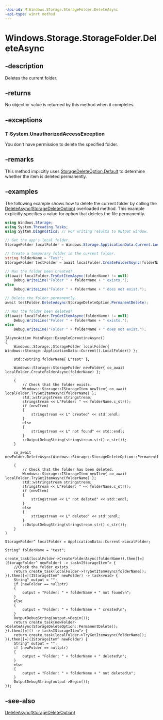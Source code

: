 ```yaml
---
-api-id: M:Windows.Storage.StorageFolder.DeleteAsync
-api-type: winrt method
---
```


<!-- Method syntax
public Windows.Foundation.IAsyncAction DeleteAsync()
-->

# Windows.Storage.StorageFolder.DeleteAsync

## -description
Deletes the current folder.

## -returns
No object or value is returned by this method when it completes.

## -exceptions
### T:System.UnauthorizedAccessException

You don't have permission to delete the specified folder.

## -remarks
This method implicitly uses [StorageDeleteOption.Default](storagedeleteoption.md) to determine whether the item is deleted permanently.

## -examples
The following example shows how to delete the current folder by calling the [DeleteAsync(StorageDeleteOption)](storagefile_deleteasync_1247887881.md) overloaded method. This example explicitly specifies a value for *option* that deletes the file permanently.

```csharp
using Windows.Storage;
using System.Threading.Tasks;
using System.Diagnostics; // For writing results to Output window.

// Get the app's local folder.
StorageFolder localFolder = Windows.Storage.ApplicationData.Current.LocalFolder;

// Create a temporary folder in the current folder.
string folderName = "Test";
StorageFolder testFolder = await localFolder.CreateFolderAsync(folderName);

// Has the folder been created?
if(await localFolder.TryGetItemAsync(folderName) != null)
    Debug.WriteLine("Folder " + folderName + " exists.");
else
    Debug.WriteLine("Folder " + folderName + " does not exist.");

// Delete the folder permanently.
await testFolder.DeleteAsync(StorageDeleteOption.PermanentDelete);

// Has the folder been deleted?
if(await localFolder.TryGetItemAsync(folderName) != null)
    Debug.WriteLine("Folder " + folderName + " exists.");
else
    Debug.WriteLine("Folder " + folderName + " does not exist.");
```

```cppwinrt
IAsyncAction MainPage::ExampleCoroutineAsync()
{
    Windows::Storage::StorageFolder localFolder{ Windows::Storage::ApplicationData::Current().LocalFolder() };

    std::wstring folderName{ L"test" };

    Windows::Storage::StorageFolder newFolder{ co_await localFolder.CreateFolderAsync(folderName) };

    {
        // Check that the folder exists.
        Windows::Storage::IStorageItem newItem{ co_await localFolder.TryGetItemAsync(folderName) };
        std::wstringstream stringstream;
        stringstream << L"Folder: " << folderName.c_str();
        if (newItem)
        {
            stringstream << L" created" << std::endl;
        }
        else
        {
            stringstream << L" not found" << std::endl;
        }
        ::OutputDebugString(stringstream.str().c_str());
    }

    co_await newFolder.DeleteAsync(Windows::Storage::StorageDeleteOption::PermanentDelete);

    {
        // Check that the folder has been deleted.
        Windows::Storage::IStorageItem newItem{ co_await localFolder.TryGetItemAsync(folderName) };
        std::wstringstream stringstream;
        stringstream << L"Folder: " << folderName.c_str();
        if (newItem)
        {
            stringstream << L" not deleted" << std::endl;
        }
        else
        {
            stringstream << L" deleted" << std::endl;
        }
        ::OutputDebugString(stringstream.str().c_str());
    }
}
```

```cppcx
StorageFolder^ localFolder = ApplicationData::Current->LocalFolder;

String^ folderName = "test";

create_task(localFolder->CreateFolderAsync(folderName)).then([=](StorageFolder^ newFolder) -> task<IStorageItem^> {
    //Check the folder exists
    return create_task(localFolder->TryGetItemAsync(folderName));
}).then([=](IStorageItem^ newFolder) -> task<void> {
    String^ output = "";
    if (newFolder == nullptr)
    {
        output = "Folder: " + folderName + " not found\n";
    }
    else
    {
        output = "Folder: " + folderName + " created\n";
    }
    OutputDebugString(output->Begin());
    return create_task(newFolder->DeleteAsync(StorageDeleteOption::PermanentDelete));
}).then([=]() -> task<IStorageItem^> {
    return create_task(localFolder->TryGetItemAsync(folderName));
}).then([=](IStorageItem^ newFolder) {
    String^ output = "";
    if (newFolder == nullptr)
    {
        output = "Folder: " + folderName + " deleted\n";
    }
    else
    {
        output = "Folder: " + folderName + " not deleted\n";
    }
    OutputDebugString(output->Begin());
});
```

## -see-also
[DeleteAsync(StorageDeleteOption)](storagefolder_deleteasync_175645079.md)